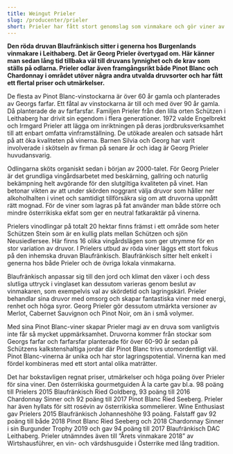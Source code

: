 ```yaml
---
title: Weingut Prieler
slug: /producenter/prieler
short: Prieler har fått stort genomslag som vinmakare och gör viner av hög kvalitet. 2018 blev han utnämnd till Årets Vinmakare av det ansedda vinmagasinet Falstaff. Han har fått ett flertal priser och utmärkelser på senare år.
---
```


**Den röda druvan Blaufränkisch sitter i generna hos Burgenlands vinmakare i Leithaberg. Det är Georg Prieler övertygad om. Här känner man sedan lång tid tillbaka väl till druvans lynnighet och de krav som ställs på odlarna. Prieler odlar även framgångsrikt både Pinot Blanc och Chardonnay i området utöver några andra utvalda druvsorter och har fått ett flertal priser och utmärkelser.**

De flesta av Pinot Blanc-vinstockarna är över 60 år gamla och planterades av Georgs farfar. Ett fåtal av vinstockarna är till och med över 90 år gamla. Då planterade de av farfarsfar. Familjen Prieler från den lilla orten Schützen i Leithaberg har drivit sin egendom i flera generationer. 1972 valde Engelbrekt och Irmgard Prieler att lägga om inriktningen på deras jordbruksverksamhet till att enbart omfatta vinframställning. De utökade arealen och satsade hårt på att öka kvaliteten på vinerna. Barnen Silvia och Georg har varit involverade i skötseln av firman på senare år och idag är Georg Prieler huvudansvarig.

Odlingarna sköts organiskt sedan i början av 2000-talet. För Georg Prieler är det grundliga vingårdsarbetet med beskärning, gallring och naturlig bekämpning helt avgörande för den slutgiltiga kvaliteten på vinet. Han betonar vikten av att under skörden noggrant välja druvor som håller ner alkoholhalten i vinet och samtidigt tillförsäkra sig om att druvorna uppnått rätt mognad. För de viner som lagras på fat använder man både större och mindre österrikiska ekfat som ger en neutral fatkaraktär på vinerna.

Prielers vinodlingar på totalt 20 hektar finns främst i ett område som heter Schützen Stein som är en kullig plats mellan Schützen och sjön Neusiedlersee. Här finns 16 olika vingårdslägen som ger utrymme för en stor variation av druvor. I Prielers utbud av röda viner läggs ett stort fokus på den inhemska druvan Blaufränkisch. Blaufränkisch sitter helt enkelt i generna hos både Prieler och de övriga lokala vinmakarna.

Blaufränkisch anpassar sig till den jord och klimat den växer i och dess slutliga uttryck i vinglaset kan dessutom varieras genom beslut av vinmakaren, som exempelvis val av skördetid och lagringskärl. Prieler behandlar sina druvor med omsorg och skapar fantastiska viner med energi, renhet och höga syror. Georg Prieler gör dessutom utmärkta versioner av Merlot, Cabernet Sauvignon och Pinot Noir, om än i små volymer.

Med sina Pinot Blanc-viner skapar Prieler magi av en druva som vanligtvis inte får så mycket uppmärksamhet. Druvorna kommer från stockar som Georgs farfar och farfarsfar planterade för över 60-90 år sedan på Schützens kalkstenshaltiga jordar där Pinot Blanc trivs utomordentligt väl. Pinot Blanc-vinerna är unika och har stor lagringspotential. Vinerna kan med fördel kombineras med ett stort antal olika maträtter.

Det har bokstavligen regnat priser, utmärkelser och höga poäng över Prieler för sina viner. Den österrikiska gourmetguiden À la carte gav bl.a. 98 poäng till Prielers 2015 Blaufränkisch Ried Goldberg, 93 poäng till 2016 Chardonnay Sinner och 92 poäng till 2017 Pinot Blanc Ried Seeberg. Prieler har även hyllats för sitt rosévin av österrikiska sommelierer. Wine Enthusiast gav Prielers 2015 Blaufränkisch Johanneshöhe 93 poäng. Falstaff gav 92 poäng till både 2018 Pinot Blanc Ried Seeberg och 2018 Chardonnay Sinner i sin Burgunder Trophy 2019 och gav 94 poäng till 2017 Blaufränkisch DAC Leithaberg. Prieler utnämndes även till ”Årets vinmakare 2018” av Wirtshausführer, en vin- och värdshusguide i Österrike med lång tradition.
